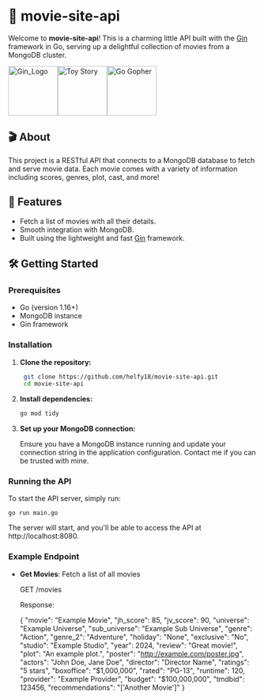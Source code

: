 # 🍿 movie-site-api

Welcome to **movie-site-api**! This is a charming little API built with the [Gin](https://gin-gonic.com/) framework in Go, serving up a delightful collection of movies from a MongoDB cluster.


<img src="https://avatars.githubusercontent.com/u/7894478?v=4" alt="Gin_Logo" width=100/><img alt="Toy Story" src="https://stickershop.line-scdn.net/sticonshop/v1/product/5b337485031a671b9c23d56d/iPhone/main.png" width="100" /><img src="https://miro.medium.com/v2/resize:fit:1000/0*YISbBYJg5hkJGcQd.png" alt="Go Gopher" width=100/>

## 🎬 About

This project is a RESTful API that connects to a MongoDB database to fetch and serve movie data. Each movie comes with a variety of information including scores, genres, plot, cast, and more!

## 🚀 Features

- Fetch a list of movies with all their details.
- Smooth integration with MongoDB.
- Built using the lightweight and fast [Gin](https://gin-gonic.com/) framework.

## 🛠️ Getting Started

### Prerequisites

- Go (version 1.16+)
- MongoDB instance
- Gin framework

### Installation

1. **Clone the repository:**

   ```sh
    git clone https://github.com/helfy18/movie-site-api.git
    cd movie-site-api
   ```

3. **Install dependencies:**
    ```sh
    go mod tidy
    ```

4. **Set up your MongoDB connection:**

    Ensure you have a MongoDB instance running and update your connection string in the application configuration.
   Contact me if you can be trusted with mine.

### Running the API

To start the API server, simply run:

    go run main.go

The server will start, and you'll be able to access the API at http://localhost:8080.

### Example Endpoint

- **Get Movies**: Fetch a list of all movies

    GET /movies

    Response:

    {
        "movie": "Example Movie",
        "jh_score": 85,
        "jv_score": 90,
        "universe": "Example Universe",
        "sub_universe": "Example Sub Universe",
        "genre": "Action",
        "genre_2": "Adventure",
        "holiday": "None",
        "exclusive": "No",
        "studio": "Example Studio",
        "year": 2024,
        "review": "Great movie!",
        "plot": "An example plot.",
        "poster": "http://example.com/poster.jpg",
        "actors": "John Doe, Jane Doe",
        "director": "Director Name",
        "ratings": "5 stars",
        "boxoffice": "$1,000,000",
        "rated": "PG-13",
        "runtime": 120,
        "provider": "Example Provider",
        "budget": "$100,000,000",
        "tmdbid": 123456,
        "recommendations": "['Another Movie']"
    }
